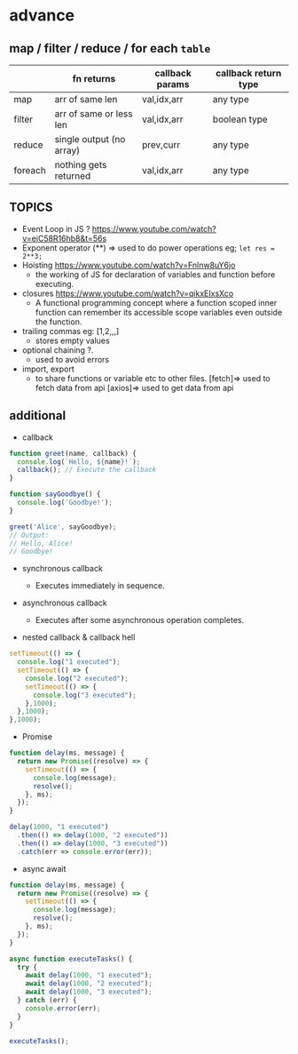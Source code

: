 # advance

## map / filter / reduce / for each `table`


|  |fn returns  |   callback params | callback return type |
|---------|---------|---------|----------|
|map        | arr of same len     |val,idx,arr| any type |
|filter     | arr of same or less len  |val,idx,arr| boolean type |
|reduce    | single output (no array)  |prev,curr| any type | 
|foreach   | nothing gets returned | val,idx,arr | any type |


## TOPICS

- Event Loop in JS ? <https://www.youtube.com/watch?v=eiC58R16hb8&t=56s>
- Exponent operator (**) => used to do power operations eg; `let res = 2**3;`
- Hoisting <https://www.youtube.com/watch?v=Fnlnw8uY6jo>
  - the working of JS for declaration of variables and function before executing.
- closures <https://www.youtube.com/watch?v=qikxEIxsXco>
  - A functional programming concept where a function scoped inner function can remember its accessible scope variables even outside the function.
- trailing commas eg: [1,2,,,]
  - stores empty values
- optional chaining ?.
  - used to avoid errors
- import, export
  - to share functions or variable etc to other files.
[fetch]=> used to fetch data from api
[axios]=> used to get data from api

## additional

- callback

```javascript
function greet(name, callback) {
  console.log(`Hello, ${name}!`);
  callback(); // Execute the callback
}

function sayGoodbye() {
  console.log('Goodbye!');
}

greet('Alice', sayGoodbye);
// Output:
// Hello, Alice!
// Goodbye!
```

- synchronous callback
  - Executes immediately in sequence.
- asynchronous callback
  - Executes after some asynchronous operation completes.

- nested callback & callback hell

```Javascript
setTimeout(() => {
  console.log("1 executed");
  setTimeout(() => {
    console.log("2 executed");
    setTimeout(() => {
      console.log("3 executed");
    },1000);
  },1000);
},1000);
```

- Promise

```Javascript
function delay(ms, message) {
  return new Promise((resolve) => {
    setTimeout(() => {
      console.log(message);
      resolve();
    }, ms);
  });
}

delay(1000, "1 executed")
  .then(() => delay(1000, "2 executed"))
  .then(() => delay(1000, "3 executed"))
  .catch(err => console.error(err));
```

- async await

```Javascript
function delay(ms, message) {
  return new Promise((resolve) => {
    setTimeout(() => {
      console.log(message);
      resolve();
    }, ms);
  });
}

async function executeTasks() {
  try {
    await delay(1000, "1 executed");
    await delay(1000, "2 executed");
    await delay(1000, "3 executed");
  } catch (err) {
    console.error(err);
  }
}

executeTasks();
```


